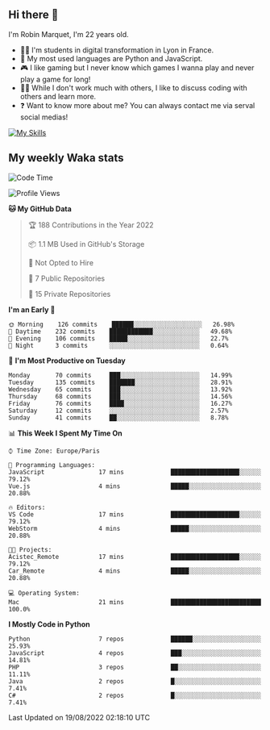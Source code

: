## Hi there 👋

I'm Robin Marquet, I'm 22 years old.

- 👨‍💻 I'm students in digital transformation in Lyon in France.
- 🌱 My most used languages are Python and JavaScript.
- 🎮 I like gaming but I never know which games I wanna play and never play a game for long!
- 👯‍♀️ While I don't work much with others, I like to discuss coding with others and learn more.
- ❓ Want to know more about me? You can always contact me via serval social medias!

[![My Skills](https://skillicons.dev/icons?i=js,html,css,docker,express,figma,firebase,graphql,mongodb,mysql,nodejs,py,react,ts,vue)](https://skillicons.dev)

## My weekly Waka stats

<!--START_SECTION:waka-->
![Code Time](http://img.shields.io/badge/Code%20Time-1%2C431%20hrs%2059%20mins-blue)

![Profile Views](http://img.shields.io/badge/Profile%20Views-0-blue)

**🐱 My GitHub Data** 

> 🏆 188 Contributions in the Year 2022
 > 
> 📦 1.1 MB Used in GitHub's Storage 
 > 
> 🚫 Not Opted to Hire
 > 
> 📜 7 Public Repositories 
 > 
> 🔑 15 Private Repositories  
 > 
**I'm an Early 🐤** 

```text
🌞 Morning    126 commits    ██████░░░░░░░░░░░░░░░░░░░   26.98% 
🌆 Daytime    232 commits    ████████████░░░░░░░░░░░░░   49.68% 
🌃 Evening    106 commits    █████░░░░░░░░░░░░░░░░░░░░   22.7% 
🌙 Night      3 commits      ░░░░░░░░░░░░░░░░░░░░░░░░░   0.64%

```
📅 **I'm Most Productive on Tuesday** 

```text
Monday       70 commits     ███░░░░░░░░░░░░░░░░░░░░░░   14.99% 
Tuesday      135 commits    ███████░░░░░░░░░░░░░░░░░░   28.91% 
Wednesday    65 commits     ███░░░░░░░░░░░░░░░░░░░░░░   13.92% 
Thursday     68 commits     ███░░░░░░░░░░░░░░░░░░░░░░   14.56% 
Friday       76 commits     ████░░░░░░░░░░░░░░░░░░░░░   16.27% 
Saturday     12 commits     ░░░░░░░░░░░░░░░░░░░░░░░░░   2.57% 
Sunday       41 commits     ██░░░░░░░░░░░░░░░░░░░░░░░   8.78%

```


📊 **This Week I Spent My Time On** 

```text
⌚︎ Time Zone: Europe/Paris

💬 Programming Languages: 
JavaScript               17 mins             ███████████████████░░░░░░   79.12% 
Vue.js                   4 mins              █████░░░░░░░░░░░░░░░░░░░░   20.88%

🔥 Editors: 
VS Code                  17 mins             ███████████████████░░░░░░   79.12% 
WebStorm                 4 mins              █████░░░░░░░░░░░░░░░░░░░░   20.88%

🐱‍💻 Projects: 
Acistec_Remote           17 mins             ███████████████████░░░░░░   79.12% 
Car_Remote               4 mins              █████░░░░░░░░░░░░░░░░░░░░   20.88%

💻 Operating System: 
Mac                      21 mins             █████████████████████████   100.0%

```

**I Mostly Code in Python** 

```text
Python                   7 repos             ██████░░░░░░░░░░░░░░░░░░░   25.93% 
JavaScript               4 repos             ███░░░░░░░░░░░░░░░░░░░░░░   14.81% 
PHP                      3 repos             ██░░░░░░░░░░░░░░░░░░░░░░░   11.11% 
Java                     2 repos             █░░░░░░░░░░░░░░░░░░░░░░░░   7.41% 
C#                       2 repos             █░░░░░░░░░░░░░░░░░░░░░░░░   7.41%

```



 Last Updated on 19/08/2022 02:18:10 UTC
<!--END_SECTION:waka-->
